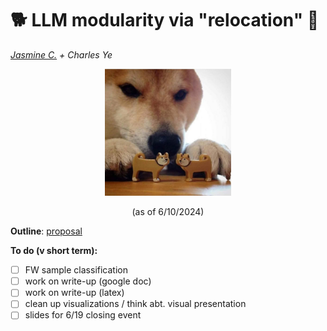 # 🐕 LLM modularity via "relocation" 🐾
_[Jasmine C.](jasmine.cui@nbcuni.com) + Charles Ye_
 
<p align="center" width="100%">
<img src = 'static/shiba.jpg' width="40%">
  <p align="center">(as of 6/10/2024)</p>
</p>

**Outline**: [proposal](https://docs.google.com/document/d/1gKlafph5wCQtBBdbHHIcYHYdRqfjEzdLhYcpkpWm9g4/edit)

**To do (v short term):** 
- [ ] FW sample classification
- [ ] work on write-up (google doc)
- [ ] work on write-up (latex)
- [ ] clean up visualizations / think abt. visual presentation
- [ ] slides for 6/19 closing event
